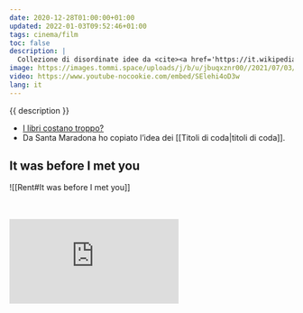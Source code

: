 ```yaml
---
date: 2020-12-28T01:00:00+01:00
updated: 2022-01-03T09:52:46+01:00
tags: cinema/film
toc: false
description: |
  Collezione di disordinate idee da <cite><a href='https://it.wikipedia.org/wiki/Santa_Maradona' target='_blank' title='“Santa Maradona„ su Wikipedia'>Santa Maradona</a></cite>, il mio film preferito.
image: https://images.tommi.space/uploads/j/b/u/jbuqxznr00//2021/07/03/20210703101124-dc978467.jpg
video: https://www.youtube-nocookie.com/embed/SElehi4oD3w
lang: it
---
```

{{ description }}

- [I libri costano troppo?](https://www.ciwati.it/2020/12/27/libri-costano-ovvero-della-circolazione/ '«I libri costano troppo?» ovvero della “circolazione”')
- Da Santa Maradona ho copiato l’idea dei [[Titoli di coda|titoli di coda]].

## It was before I met you

![[Rent#It was before I met you]]

<br>
<br>

<div class='embed-container'><iframe src='https://www.youtube-nocookie.com/embed/SElehi4oD3w' title='TRAILER di Santa Maradona - YouTube video player' frameborder='0' allow='accelerometer; autoplay; clipboard-write; encrypted-media; gyroscope; picture-in-picture' allowfullscreen></iframe></div>
